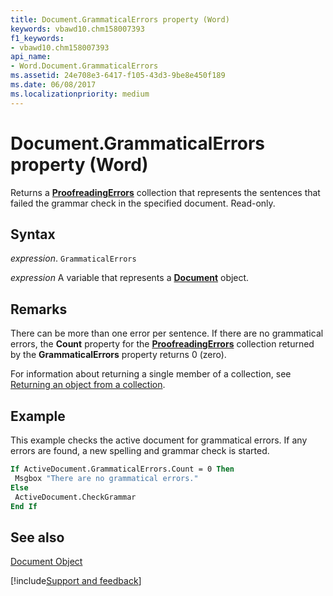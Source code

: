 ```yaml
---
title: Document.GrammaticalErrors property (Word)
keywords: vbawd10.chm158007393
f1_keywords:
- vbawd10.chm158007393
api_name:
- Word.Document.GrammaticalErrors
ms.assetid: 24e708e3-6417-f105-43d3-9be8e450f189
ms.date: 06/08/2017
ms.localizationpriority: medium
---
```



# Document.GrammaticalErrors property (Word)

Returns a **[ProofreadingErrors](Word.proofreadingerrors.md)** collection that represents the sentences that failed the grammar check in the specified document. Read-only.


## Syntax

_expression_. `GrammaticalErrors`

_expression_ A variable that represents a **[Document](Word.Document.md)** object.


## Remarks

There can be more than one error per sentence. If there are no grammatical errors, the **Count** property for the **[ProofreadingErrors](Word.proofreadingerrors.md)** collection returned by the **GrammaticalErrors** property returns 0 (zero).

For information about returning a single member of a collection, see [Returning an object from a collection](../word/Concepts/Miscellaneous/returning-an-object-from-a-collection-word.md).


## Example

This example checks the active document for grammatical errors. If any errors are found, a new spelling and grammar check is started.


```vb
If ActiveDocument.GrammaticalErrors.Count = 0 Then 
 Msgbox "There are no grammatical errors." 
Else 
 ActiveDocument.CheckGrammar 
End If
```


## See also


[Document Object](Word.Document.md)

[!include[Support and feedback](~/includes/feedback-boilerplate.md)]